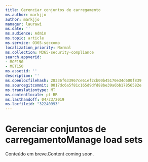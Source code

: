 ```yaml
---
title: Gerenciar conjuntos de carregamento
ms.author: markjjo
author: markjjo
manager: laurawi
ms.date: ''
ms.audience: Admin
ms.topic: article
ms.service: O365-seccomp
localization_priority: Normal
ms.collection: M365-security-compliance
search.appverid:
- MOE150
- MET150
ms.assetid: ''
description: ''
ms.openlocfilehash: 28336f633967ce61ef2cb00b45170e34d600f839
ms.sourcegitcommit: 0017dc6a5f81c165d9dfd88be39a6bb17856582e
ms.translationtype: MT
ms.contentlocale: pt-BR
ms.lasthandoff: 04/23/2019
ms.locfileid: "32240993"
---
```

# <a name="manage-load-sets"></a><span data-ttu-id="71ca4-102">Gerenciar conjuntos de carregamento</span><span class="sxs-lookup"><span data-stu-id="71ca4-102">Manage load sets</span></span>

<span data-ttu-id="71ca4-103">Conteúdo em breve.</span><span class="sxs-lookup"><span data-stu-id="71ca4-103">Content coming soon.</span></span>